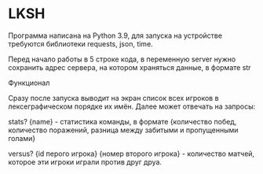 # LKSH

Программа написана на Python 3.9, для запуска на устройстве требуются библиотеки requests, json, time.

Перед начало работы в 5 строке кода, в переменную server нужно сохранить адрес сервера, на котором храняться данные, в формате str

Функционал

Сразу после запуска выводит на экран список всех игроков в лексеграфическом порядке их имён. Далее может отвечать на запросы:

stats? {name} - статистика команды, в формате {количество побед, количество поражений, разница между забитыми и пропущенными голами}

versus? {id перого игрока} {номер второго игрока} - количество матчей, которое эти игроки играли против друг друа.
